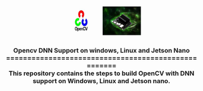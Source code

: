 <h1 align="center">
  <img width = "100", height="75", src="resource/opencv.jpeg">
  <img width = "100", height="75", src="resource/jetson-nano.webp">
</h1>
<h3 align="center">
Opencv DNN Support on windows, Linux and Jetson Nano<br>
====================================================<br>
This repository contains the steps to build OpenCV with DNN support on Windows, Linux and Jetson nano.
</h3>
